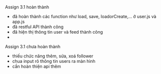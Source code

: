 Assign 3.1 hoàn thành
- đã hoàn thành các function như load, save, loadorCreate,... ở user.js và app.js
- đã restful API thành công
- đã hiện thị thông tin user và feed thành công
- 
Assign 3.1 chưa hoàn thành
- thiếu chức năng thêm, sửa, xoá follower
- chua input rõ thông tin users ra màn hình
- cần hoàn thiện api thêm 
